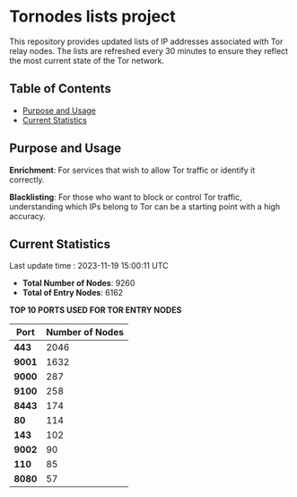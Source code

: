 # Tornodes lists project

This repository provides updated lists of IP addresses associated with Tor relay nodes. The lists are refreshed every 30 minutes to ensure they reflect the most current state of the Tor network.

## Table of Contents

- [Purpose and Usage](#purpose-and-usage)
- [Current Statistics](#current-statistics)


## Purpose and Usage

**Enrichment**: For services that wish to allow Tor traffic or identify it correctly.

**Blacklisting**: For those who want to block or control Tor traffic, understanding which IPs belong to Tor can be a starting point with a high accuracy.

## Current Statistics

Last update time : 2023-11-19 15:00:11 UTC

- **Total Number of Nodes**: 9260
- **Total of Entry Nodes**: 6162

**TOP 10 PORTS USED FOR TOR ENTRY NODES**

| **Port** | **Number of Nodes** |
|------|-----------------|
| **443**   | 2046  |
| **9001**   | 1632  |
| **9000**   | 287  |
| **9100**   | 258  |
| **8443**   | 174  |
| **80**   | 114  |
| **143**   | 102  |
| **9002**   | 90  |
| **110**   | 85  |
| **8080**   | 57  |

